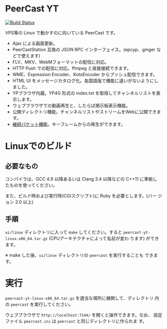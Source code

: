# PeerCast YT

[![Build Status](https://travis-ci.org/plonk/peercast-yt.svg?branch=master)](https://travis-ci.org/plonk/peercast-yt)

VPS等の Linux で動かすのに向いている PeerCast です。

* Ajax による画面更新。
* PeerCastStation 互換の JSON RPC インターフェイス。(epcyp、ginger などで使えます)
* FLV、MKV、WebMフォーマットの配信に対応。
* HTTP Push での配信に対応。ffmpeg と直接接続できます。
* WME、Expression Encoder、KotoEncoder からプッシュ配信できます。
* HTML UI をメッセージカタログ化。各国語版で機能に違いがないようにしました。
* YPブラウザ内蔵。YP4G 形式の index.txt を取得してチャンネルリストを表示します。
* ウェブブラウザでの動画再生と、したらば掲示板表示機能。
* 公開ディレクトリ機能。チャンネルリストやストリームをWebに公開できます。
* [継続パケット機能](docs/continuation-packets.md)。キーフレームからの再生ができます。

# Linuxでのビルド

## 必要なもの

コンパイラは、GCC 4.9 以降あるいは Clang 3.4 以降などの C++11 に準拠し
たものを使ってください。

また、ビルド時および実行時(CGIスクリプト)に Ruby を必要とします。(バー
ジョン 2.0 以上)

## 手順

`ui/linux` ディレクトリに入って `make` してください。すると
`peercast-yt-linux-x86_64.tar.gz` (CPUアーキテクチャによって名前が変わ
ります) ができます。

※ make した後、`ui/linux` ディレクトリの `peercast` を実行することも
できます。

# 実行

`peercast-yt-linux-x86_64.tar.gz` を適当な場所に展開して、ディレクトリ
内の `peercast` を実行してください。

ウェブブラウザで `http://localhost:7144/` を開くと操作できます。なお、
設定ファイル `peercast.ini` は `peercast` と同じディレクトリに作られま
す。
